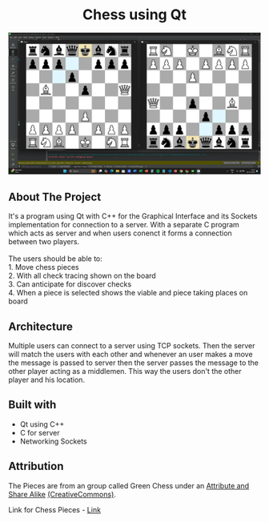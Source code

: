 <h1 align="center">Chess using Qt</h1>

![Design preview for the Blogr landing page coding challenge](./public/project-preview.png)

## About The Project

<p>It's a program using Qt with C++ for the Graphical Interface and its Sockets implementation for connection to a server. With a separate C program which acts as server and when users conenct it forms a connection between two players.
<br><br>The users should be able to:
<br>1. Move chess pieces 
<br>2. With all check tracing shown on the board 
<br>3. Can anticipate for discover checks
<br>4. When a piece is selected shows the viable and piece taking places on board
</p>

## Architecture

Multiple users can connect to a server using TCP sockets. Then the server will match the users with each other and whenever an user makes a move the message is passed to server then the server passes the message to the other player acting as a middlemen. This way the users don't the other player and his location.

## Built with

- Qt using C++
- C for server
- Networking Sockets

## Attribution

The Pieces are from an group called Green Chess under an <a href='https://creativecommons.org/licenses/by-sa/3.0/deed.en'>Attribute and Share Alike</a> <a href='https://en.wikipedia.org/wiki/Creative_Commons'>(CreativeCommons)</a>.

Link for Chess Pieces - <a href='https://greenchess.net/info.php?item=downloads'>Link</a>
